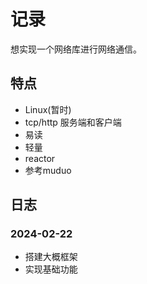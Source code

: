 # 记录

想实现一个网络库进行网络通信。

## 特点

- Linux(暂时)
- tcp/http 服务端和客户端
- 易读
- 轻量
- reactor
- 参考muduo

## 日志

### 2024-02-22

- 搭建大概框架
- 实现基础功能